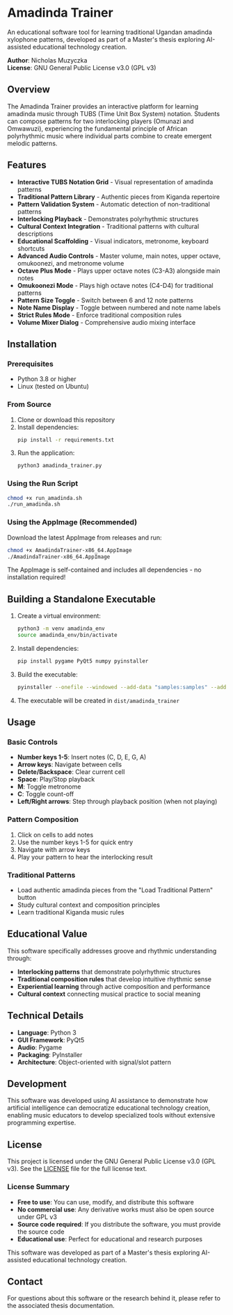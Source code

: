 # Amadinda Trainer

An educational software tool for learning traditional Ugandan amadinda xylophone patterns, developed as part of a Master's thesis exploring AI-assisted educational technology creation.

**Author**: Nicholas Muzyczka  
**License**: GNU General Public License v3.0 (GPL v3)

## Overview

The Amadinda Trainer provides an interactive platform for learning amadinda music through TUBS (Time Unit Box System) notation. Students can compose patterns for two interlocking players (Omunazi and Omwawuzi), experiencing the fundamental principle of African polyrhythmic music where individual parts combine to create emergent melodic patterns.

## Features

- **Interactive TUBS Notation Grid** - Visual representation of amadinda patterns
- **Traditional Pattern Library** - Authentic pieces from Kiganda repertoire
- **Pattern Validation System** - Automatic detection of non-traditional patterns
- **Interlocking Playback** - Demonstrates polyrhythmic structures
- **Cultural Context Integration** - Traditional patterns with cultural descriptions
- **Educational Scaffolding** - Visual indicators, metronome, keyboard shortcuts
- **Advanced Audio Controls** - Master volume, main notes, upper octave, omukoonezi, and metronome volume
- **Octave Plus Mode** - Plays upper octave notes (C3-A3) alongside main notes
- **Omukoonezi Mode** - Plays high octave notes (C4-D4) for traditional patterns
- **Pattern Size Toggle** - Switch between 6 and 12 note patterns
- **Note Name Display** - Toggle between numbered and note name labels
- **Strict Rules Mode** - Enforce traditional composition rules
- **Volume Mixer Dialog** - Comprehensive audio mixing interface

## Installation

### Prerequisites
- Python 3.8 or higher
- Linux (tested on Ubuntu)

### From Source
1. Clone or download this repository
2. Install dependencies:
   ```bash
   pip install -r requirements.txt
   ```
3. Run the application:
   ```bash
   python3 amadinda_trainer.py
   ```

### Using the Run Script
```bash
chmod +x run_amadinda.sh
./run_amadinda.sh
```

### Using the AppImage (Recommended)
Download the latest AppImage from releases and run:
```bash
chmod +x AmadindaTrainer-x86_64.AppImage
./AmadindaTrainer-x86_64.AppImage
```

The AppImage is self-contained and includes all dependencies - no installation required!

## Building a Standalone Executable

1. Create a virtual environment:
   ```bash
   python3 -m venv amadinda_env
   source amadinda_env/bin/activate
   ```

2. Install dependencies:
   ```bash
   pip install pygame PyQt5 numpy pyinstaller
   ```

3. Build the executable:
   ```bash
   pyinstaller --onefile --windowed --add-data "samples:samples" --add-data "config.py:." amadinda_trainer.py
   ```

4. The executable will be created in `dist/amadinda_trainer`

## Usage

### Basic Controls
- **Number keys 1-5**: Insert notes (C, D, E, G, A)
- **Arrow keys**: Navigate between cells
- **Delete/Backspace**: Clear current cell
- **Space**: Play/Stop playback
- **M**: Toggle metronome
- **C**: Toggle count-off
- **Left/Right arrows**: Step through playback position (when not playing)

### Pattern Composition
1. Click on cells to add notes
2. Use the number keys 1-5 for quick entry
3. Navigate with arrow keys
4. Play your pattern to hear the interlocking result

### Traditional Patterns
- Load authentic amadinda pieces from the "Load Traditional Pattern" button
- Study cultural context and composition principles
- Learn traditional Kiganda music rules

## Educational Value

This software specifically addresses groove and rhythmic understanding through:
- **Interlocking patterns** that demonstrate polyrhythmic structures
- **Traditional composition rules** that develop intuitive rhythmic sense
- **Experiential learning** through active composition and performance
- **Cultural context** connecting musical practice to social meaning

## Technical Details

- **Language**: Python 3
- **GUI Framework**: PyQt5
- **Audio**: Pygame
- **Packaging**: PyInstaller
- **Architecture**: Object-oriented with signal/slot pattern

## Development

This software was developed using AI assistance to demonstrate how artificial intelligence can democratize educational technology creation, enabling music educators to develop specialized tools without extensive programming expertise.

## License

This project is licensed under the GNU General Public License v3.0 (GPL v3). See the [LICENSE](LICENSE) file for the full license text.

### License Summary
- **Free to use**: You can use, modify, and distribute this software
- **No commercial use**: Any derivative works must also be open source under GPL v3
- **Source code required**: If you distribute the software, you must provide the source code
- **Educational use**: Perfect for educational and research purposes

This software was developed as part of a Master's thesis exploring AI-assisted educational technology creation.

## Contact

For questions about this software or the research behind it, please refer to the associated thesis documentation.
